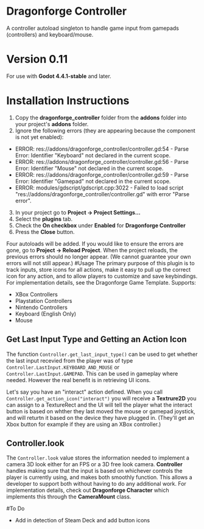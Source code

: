 # Dragonforge Controller
A controller autoload singleton to handle game input from gamepads (controllers) and keyboard/mouse.
# Version 0.11
For use with **Godot 4.4.1-stable** and later.
# Installation Instructions
1. Copy the **dragonforge_controller** folder from the **addons** folder into your project's **addons** folder.
2. Ignore the following errors (they are appearing because the component is not yet enabled):
  * ERROR: res://addons/dragonforge_controller/controller.gd:54 - Parse Error: Identifier "Keyboard" not declared in the current scope.
  * ERROR: res://addons/dragonforge_controller/controller.gd:56 - Parse Error: Identifier "Mouse" not declared in the current scope.
  * ERROR: res://addons/dragonforge_controller/controller.gd:59 - Parse Error: Identifier "Gamepad" not declared in the current scope.
  * ERROR: modules/gdscript/gdscript.cpp:3022 - Failed to load script "res://addons/dragonforge_controller/controller.gd" with error "Parse error".
3. In your project go to **Project -> Project Settings...**
4. Select the **plugins** tab.
5. Check the **On checkbox** under **Enabled** for **Dragonforge Controller**
6. Press the **Close** button.

Four autoloads will be added. If you would like to ensure the errors are gone, go to **Project -> Reload Project**. When the project reloads, the previous errors should no longer appear. (We cannot guarantee your own errors will not still appear.)
#Usage
The primary purpose of this plugin is to track inputs, store icons for all actions, make it easy to pull up the correct icon for any action, and to allow players to customize and save keybindings. For implementation details, see the Dragonforge Game Template.
Supports:
- XBox Controllers
- Playstation Controllers
- Nintendo Controllers
- Keyboard (English Only)
- Mouse

## Get Last Input Type and Getting an Action Icon
The function `Controller.get_last_input_type()` can be used to get whether the last input recevied from the player was of type `Controller.LastInput.KEYBOARD_AND_MOUSE` or `Controller.LastInput.GAMEPAD`. This can be used in gameplay where needed. However the real benefit is in retrieving UI icons.

Let's say you have an "interact" action defined. When you call `Controller.get_action_icon("interact")` you will receive a **Textrure2D** you can assign to a TextureRect and the UI will tell the player what the interact button is based on whther they last moved the mouse or gamepad joystick, and will returtn it based on the device they have plugged in. (They'll get an Xbox button for example if they are using an XBox controller.)

## Controller.look
The `Controller.look` value stores the information needed to implement a camera 3D look either for an FPS or a 3D free look camera. **Controller** handles making sure that the input is based on whichever controls the player is currently using, and makes both smoothly function. This allows a developer to support both without having to do any additional work. For implementation details, check out **Dragonforge Character** which implements this through the **CameraMount** class.

#To Do
- Add in detection of Steam Deck and add button icons

